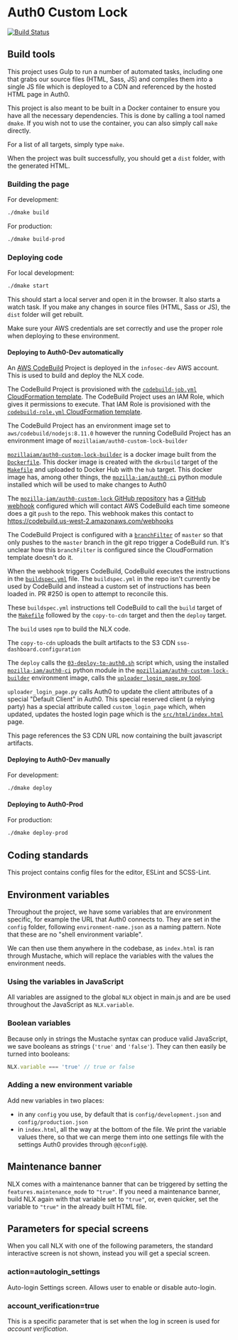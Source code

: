 # Auth0 Custom Lock

[![Build Status](https://travis-ci.org/mozilla-iam/auth0-custom-lock.svg?branch=master)](https://travis-ci.org/mozilla-iam/auth0-custom-lock)

## Build tools

This project uses Gulp to run a number of automated tasks, including one that grabs our source files (HTML, Sass, JS)
and compiles them into a single JS file which is deployed to a CDN and referenced by the hosted HTML page in Auth0.

This project is also meant to be built in a Docker container to ensure you have all the necessary dependencies. This is
done by calling a tool named `dmake`. If you wish not to use the container, you can also simply call `make` directly.

For a list of all targets, simply type `make`.

When the project was built successfully, you should get a `dist` folder, with the generated HTML.

### Building the page

For development:
```bash
./dmake build
```

For production:
```bash
./dmake build-prod
```

### Deploying code

For local development:
```bash
./dmake start
```

This should start a local server and open it in the browser. It also starts a watch task. If you make any changes in
source files (HTML, Sass or JS), the `dist` folder will get rebuilt.

Make sure your AWS credentials are set correctly and use the proper role when deploying to these environment.

#### Deploying to Auth0-Dev automatically

An [AWS CodeBuild](https://docs.aws.amazon.com/codebuild/index.html#lang/en_us)
Project is deployed in the `infosec-dev` AWS account. This is used to build and
deploy the NLX code.

The CodeBuild Project is provisioned with the [`codebuild-job.yml` CloudFormation template](ci/cloudformation/codebuild-job.yml).
The CodeBuild Project uses an IAM Role, which gives it permissions to execute.
That IAM Role is provisioned with the [`codebuild-role.yml` CloudFormation template](ci/cloudformation/codebuild-role.yml).

The CodeBuild Project has an environment image set to `aws/codebuild/nodejs:8.11.0`
however the running CodeBuild Project has an environment image of `mozillaiam/auth0-custom-lock-builder`

[`mozillaiam/auth0-custom-lock-builder`](https://hub.docker.com/r/mozillaiam/auth0-custom-lock-builder/)
is a docker image built from the [`Dockerfile`](Dockerfile). This docker image
is created with the `dkrbuild` target of the [`Makefile`](Makefile) and uploaded
to Docker Hub with the `hub` target. This docker image has, among other things,
the [`mozilla-iam/auth0-ci`](https://github.com/mozilla-iam/auth0-ci/) python
module installed which will be used to make changes to Auth0

The [`mozilla-iam/auth0-custom-lock` GitHub repository](https://github.com/mozilla-iam/auth0-custom-lock)
has a [GitHub webhook](https://developer.github.com/webhooks/) configured which
will contact AWS CodeBuild each time someone does a git `push` to the repo. This
webhook makes this contact to https://codebuild.us-west-2.amazonaws.com/webhooks

The CodeBuild Project is configured with a [`branchFilter`](https://docs.aws.amazon.com/codebuild/latest/APIReference/API_Webhook.html#CodeBuild-Type-Webhook-branchFilter)
of `master` so that only pushes to the `master` branch in the git repo trigger
a CodeBuild run. It's unclear how this `branchFilter` is configured since the
CloudFormation template doesn't do it.

When the webhook triggers CodeBuild, CodeBuild executes the instructions in the
[`buildspec.yml`](buildspec.yml) file. The `buildspec.yml` in the repo isn't
currently be used by CodeBuild and instead a custom set of instructions has been
loaded in. PR #250 is open to attempt to reconcile this.

These `buildspec.yml` instructions tell CodeBuild to call the `build` target of
the [`Makefile`](Makefile) followed by the `copy-to-cdn` target and then the
`deploy` target.

The `build` uses `npm` to build the NLX code.

The `copy-to-cdn` uploads the built artifacts to the S3 CDN `sso-dashboard.configuration`

The `deploy` calls the [`03-deploy-to-auth0.sh`](ci/scripts/03-deploy-to-auth0.sh)
script which, using the installed [`mozilla-iam/auth0-ci`](https://github.com/mozilla-iam/auth0-ci/)
python module in the [`mozillaiam/auth0-custom-lock-builder`](https://hub.docker.com/r/mozillaiam/auth0-custom-lock-builder/)
environment image, calls the [`uploader_login_page.py` tool](https://github.com/mozilla-iam/auth0-ci/blob/master/uploader_login_page.py).

`uploader_login_page.py` calls Auth0 to update the client attributes of a special
"Default Client" in Auth0. This special reserved client (a relying party) has a
special attribute called `custom_login_page` which, when updated, updates the
hosted login page which is the [`src/html/index.html`](src/html/index.html) page.

This page references the S3 CDN URL now containing the built javascript artifacts.

#### Deploying to Auth0-Dev manually

For development:
```bash
./dmake deploy
```

#### Deploying to Auth0-Prod

For production:
```bash
./dmake deploy-prod
```

## Coding standards

This project contains config files for the editor, ESLint and SCSS-Lint.

## Environment variables

Throughout the project, we have some variables that are environment specific, for example the URL that Auth0 connects
to. They are set in the `config` folder, following `environment-name.json` as a naming pattern. Note that these are no
"shell environment variable".

We can then use them anywhere in the codebase, as `index.html` is ran through Mustache, which will replace the variables
with the values the environment needs.

### Using the variables in JavaScript

All variables are assigned to the global `NLX` object in main.js and are be used throughout the JavaScript as
`NLX.variable`.

### Boolean variables

Because only in strings the Mustache syntax can produce valid JavaScript, we save booleans as strings (`'true'` and
`'false'`). They can then easily be turned into booleans:

```js
NLX.variable === 'true' // true or false
```

### Adding a new environment variable

Add new variables in two places:

* in any `config` you use, by default that is `config/development.json` and `config/production.json`
* in `index.html`, all the way at the bottom of the file. We print the variable values there, so that we can merge them
  into one settings file with the settings Auth0 provides through `@@config@@`.

## Maintenance banner

NLX comes with a maintenance banner that can be triggered by setting the `features.maintenance_mode` to `"true"`. If you
need a maintenance banner, build NLX again with that variable set to `"true"`, or, even quicker, set the variable to
`"true"` in the already built HTML file.

## Parameters for special screens

When you call NLX with one of the following parameters, the standard interactive screen is not shown, instead you will
get a special screen.

### action=autologin_settings

Auto-login Settings screen. Allows user to enable or disable auto-login.

### account_verification=true

This is a specific parameter that is set when the log in screen is used for _account verification_.
